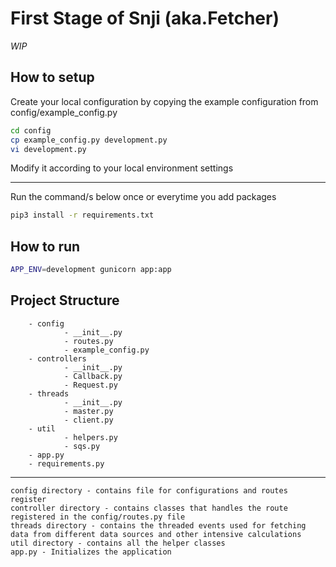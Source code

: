 First Stage of Snji (aka.Fetcher)
====
*WIP*

How to setup
-------------------
Create your local configuration by copying the example configuration from config/example_config.py
```sh
cd config
cp example_config.py development.py
vi development.py
```

Modify it according to your local environment settings

--------------------
Run the command/s below once or everytime you add packages

```sh
pip3 install -r requirements.txt
```

How to run
----------------
```sh
APP_ENV=development gunicorn app:app
```

Project Structure
--------------
        - config
                - __init__.py
                - routes.py
                - example_config.py
        - controllers
                - __init__.py
                - Callback.py
                - Request.py
        - threads
                - __init__.py
                - master.py
                - client.py
        - util
                - helpers.py
                - sqs.py
        - app.py
        - requirements.py

------------------

```
config directory - contains file for configurations and routes register
controller directory - contains classes that handles the route registered in the config/routes.py file
threads directory - contains the threaded events used for fetching data from different data sources and other intensive calculations
util directory - contains all the helper classes
app.py - Initializes the application

